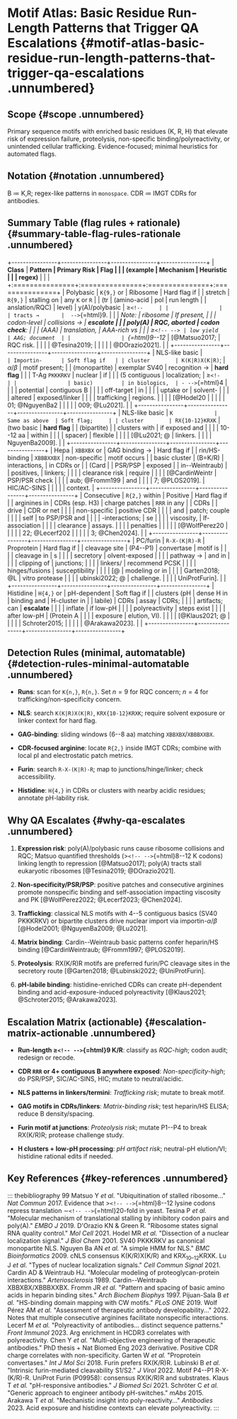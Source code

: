 # Motif Atlas: Basic Residue Run-Length Patterns that Trigger QA Escalations {#motif-atlas-basic-residue-run-length-patterns-that-trigger-qa-escalations .unnumbered}

## Scope {#scope .unnumbered}

Primary sequence motifs with enriched basic residues (K, R, H) that
elevate risk of expression failure, proteolysis, non-specific
binding/polyreactivity, or unintended cellular trafficking.
Evidence-focused; minimal heuristics for automated flags.

## Notation {#notation .unnumbered}

B ≔ K,R; regex-like patterns in `monospace`. CDR ≔ IMGT CDRs for
antibodies.

## Summary Table (flag rules + rationale) {#summary-table-flag-rules-rationale .unnumbered}

+----------------+----------------+----------------+----------------+
| **Class**      | **Pattern      | **Primary Risk | **Flag         |
|                | (example       | Mechanism**    | Heuristic**    |
|                | regex)**       |                |                |
+:===============+:===============+:===============+:===============+
| Polybasic      | `K{9,}` or     | Ribosome       | Hard flag if   |
| stretch        | `R{9,}`        | stalling on    | any `K` or `R` |
| (tr            | (amino-acid    | pol            | run length     |
| anslation/RQC) | level)         | y(A)/polybasic | $\ge$`<!--     |
|                |                | tracts →       |  -->`{=html}9. |
|                | *Note:         | ribosome       | If present,    |
|                | codon-level    | collisions →   | **escalate     |
|                | poly(A)        | RQC, aborted   | codon check**: |
|                | (AAA)          | translation,   | AAA-rich vs    |
|                | $\ge$`<!-- --> | low yield      | AAG; document  |
|                | `{=html}9--12* | [@Matsuo2017;  | RQC risk.      |
|                |                |  @Tesina2019;  |                |
|                |                | @DOrazio2021]. |                |
+----------------+----------------+----------------+----------------+
| NLS-like basic | `              | Importin-      | Soft flag if   |
| cluster        | K(K|R)X(K|R)`; | $\alpha/\beta$ | motif present; |
| (monopartite)  | exemplar SV40  | recognition →  | **hard flag**  |
|                | T-Ag `PKKKRKV` | nuclear        | if             |
|                | (5 contiguous  | localization;  | $\ge$`<!-      |
|                | basic)         | in biologics,  | - -->`{=html}4 |
|                |                | potential      | contiguous B   |
|                |                | off-target     | in             |
|                |                | uptake or      | solvent-       |
|                |                | altered        | exposed/linker |
|                |                | trafficking    | regions.       |
|                |                | [@Hodel20      |                |
|                |                | 01; @NguyenBa2 |                |
|                |                | 009; @Lu2021]. |                |
+----------------+----------------+----------------+----------------+
| NLS-like basic | `K             | Same as above  | Soft flag;     |
| cluster        | RX{10-12}KRXK` | (two basic     | **hard flag**  |
| (bipartite)    |                | clusters with  | if exposed and |
|                |                | 10--12 aa      | within         |
|                |                | spacer)        | flexible       |
|                |                | [@Lu2021; @    | linkers.       |
|                |                | NguyenBa2009]. |                |
+----------------+----------------+----------------+----------------+
| Hepa           | `XBBXBX` or    | GAG binding →  | Hard flag if   |
| rin/HS-binding | `XBBBXXBX`     | non-specific   | motif occurs   |
| basic cluster  | (B=K/R)        | interactions,  | in CDRs or     |
| (Card          |                | PSR/PSP        | exposed        |
| in--Weintraub) |                | positives,     | linkers;       |
|                |                | clearance risk | require        |
|                |                | [@CardinWeintr | PSP/PSR check  |
|                |                | aub; @Fromm199 | and            |
|                |                | 7; @PLOS2019]. | HIC/AC-SINS    |
|                |                |                | context.       |
+----------------+----------------+----------------+----------------+
| Consecutive    | `R{2,}` within | Positive       | Hard flag if   |
| arginines in   | CDRs (esp. H3) | charge patches | `RRR` in any   |
| CDRs           |                | drive          | CDR or net     |
|                |                | non-specific   | positive CDR   |
|                |                | and            | patch; couple  |
|                |                | self           | to PSP/PSR and |
|                |                | -interactions; | se             |
|                |                | viscosity,     | lf-association |
|                |                | clearance      | assays.        |
|                |                | penalties      |                |
|                |                | [@WolfPerez20  |                |
|                |                | 22; @Lecerf202 |                |
|                |                | 3; @Chen2024]. |                |
+----------------+----------------+----------------+----------------+
| PC/furin       | `R-X-(K|R)-R`  | Proprotein     | Hard flag if   |
| cleavage site  | (P4--P1)       | convertase     | motif is       |
|                |                | cleavage in    | s              |
|                |                | secretory      | olvent-exposed |
|                |                | pathway →      | and in         |
|                |                | clipping of    | junctions;     |
|                |                | linkers/       | recommend PCSK |
|                |                | hinges/fusions | susceptibility |
|                |                | [@             | modeling or in |
|                |                | Garten2018; @L | vitro protease |
|                |                | ubinski2022; @ | challenge.     |
|                |                | UniProtFurin]. |                |
+----------------+----------------+----------------+----------------+
| Histidine      | `H{4,}` or     | pH-dependent   | Soft flag if   |
| clusters (pH   | dense H in     | binding and    | H-cluster in   |
| labile)        | CDRs           | assay          | CDRs;          |
|                |                | artifacts; can | **escalate**   |
|                |                | inflate        | if low-pH      |
|                |                | polyreactivity | steps exist    |
|                |                | after low-pH   | (Protein A     |
|                |                | exposure       | elution, VI).  |
|                |                | [@Klaus2021; @ |                |
|                |                | Schroter2015;  |                |
|                |                | @Arakawa2023]. |                |
+----------------+----------------+----------------+----------------+

## Detection Rules (minimal, automatable) {#detection-rules-minimal-automatable .unnumbered}

-   **Runs**: scan for `K{n,}`, `R{n,}`. Set $n{=}9$ for RQC concern;
    $n{=}4$ for trafficking/non-specificity concern.

-   **NLS**: search `K(K|R)X(K|R)`, `KRX{10-12}KRXK`; require solvent
    exposure or linker context for hard flag.

-   **GAG-binding**: sliding windows (6--8 aa) matching
    `XBBXBX`/`XBBBXXBX`.

-   **CDR-focused arginine**: locate `R{2,}` inside IMGT CDRs; combine
    with local pI and electrostatic patch metrics.

-   **Furin**: search `R-X-(K|R)-R`; map to junctions/hinge/linker;
    check accessibility.

-   **Histidine**: `H{4,}` in CDRs or clusters with nearby acidic
    residues; annotate pH-lability risk.

## Why QA Escalates {#why-qa-escalates .unnumbered}

1.  **Expression risk**: poly(A)/polybasic runs cause ribosome
    collisions and RQC; Matsuo quantified thresholds
    ($>$`<!-- -->`{=html}8--12 K codons) linking length to repression
    [@Matsuo2017]; poly(A) tracts stall eukaryotic ribosomes
    [@Tesina2019; @DOrazio2021].

2.  **Non-specificity/PSR/PSP**: positive patches and consecutive
    arginines promote nonspecific binding and self-association impacting
    viscosity and PK [@WolfPerez2022; @Lecerf2023; @Chen2024].

3.  **Trafficking**: classical NLS motifs with 4--5 contiguous basics
    (SV40 PKKKRKV) or bipartite clusters drive nuclear import via
    importin-$\alpha/\beta$ [@Hodel2001; @NguyenBa2009; @Lu2021].

4.  **Matrix binding**: Cardin--Weintraub basic patterns confer
    heparin/HS binding [@CardinWeintraub; @Fromm1997; @PLOS2019].

5.  **Proteolysis**: RX(K/R)R motifs are preferred furin/PC cleavage
    sites in the secretory route
    [@Garten2018; @Lubinski2022; @UniProtFurin].

6.  **pH-labile binding**: histidine-enriched CDRs can create
    pH-dependent binding and acid-exposure-induced polyreactivity
    [@Klaus2021; @Schroter2015; @Arakawa2023].

## Escalation Matrix (actionable) {#escalation-matrix-actionable .unnumbered}

-   **Run-length $\ge$`<!-- -->`{=html}9 K/R**: classify as *RQC-high*;
    codon audit; redesign or recode.

-   **CDR `RRR` or 4+ contiguous B anywhere exposed**:
    *Non-specificity-high*; do PSR/PSP, SIC/AC-SINS, HIC; mutate to
    neutral/acidic.

-   **NLS patterns in linkers/termini**: *Trafficking risk*; mutate to
    break motif.

-   **GAG motifs in CDRs/linkers**: *Matrix-binding risk*; test
    heparin/HS ELISA; reduce B density/spacing.

-   **Furin motif at junctions**: *Proteolysis risk*; mutate P1--P4 to
    break RX(K/R)R; protease challenge study.

-   **H clusters + low-pH processing**: *pH artifact risk*; neutral-pH
    elution/VI; histidine rational edits if needed.

## Key References {#key-references .unnumbered}

::: thebibliography
99 Matsuo Y *et al.* "Ubiquitination of stalled ribosome..." *Nat
Commun* 2017. Evidence that $>$`<!-- -->`{=html}8--12 lysine codons
repress translation $\sim$`<!-- -->`{=html}20-fold in yeast. Tesina P
*et al.* "Molecular mechanism of translational stalling by inhibitory
codon pairs and poly(A)." *EMBO J* 2019. D'Orazio KN & Green R.
"Ribosome states signal RNA quality control." *Mol Cell* 2021. Hodel MR
*et al.* "Dissection of a nuclear localization signal." *J Biol Chem*
2001. SV40 PKKKRKV as canonical monopartite NLS. Nguyen Ba AN *et al.*
"A simple HMM for NLS." *BMC Bioinformatics* 2009. cNLS consensus
K(K/R)X(K/R) and KRX$_{10–12}$KRXK. Lu J *et al.* "Types of nuclear
localization signals." *Cell Commun Signal* 2021. Cardin AD & Weintraub
HJ. "Molecular modeling of proteoglycan-protein interactions."
*Arteriosclerosis* 1989. Cardin--Weintraub XBBXBX/XBBBXXBX. Fromm JR *et
al.* "Pattern and spacing of basic amino acids in heparin binding
sites." *Arch Biochem Biophys* 1997. Pijuan-Sala B *et al.* "HS-binding
domain mapping with CW motifs." *PLoS ONE* 2019. Wolf Pérez AM *et al.*
"Assessment of therapeutic antibody developability..." 2022. Notes that
multiple consecutive arginines facilitate nonspecific interactions.
Lecerf M *et al.* "Polyreactivity of antibodies... distinct sequence
patterns." *Front Immunol* 2023. Arg enrichment in HCDR3 correlates with
polyreactivity. Chen Y *et al.* "Multi-objective engineering of
therapeutic antibodies." PhD thesis + Nat Biomed Eng 2023 derivative.
Positive CDR charge correlates with non-specificity. Garten W *et al.*
"Proprotein convertases." *Int J Mol Sci* 2018. Furin prefers RX(K/R)R.
Lubinski B *et al.* "Intrinsic furin-mediated cleavability S1/S2." *J
Virol* 2022. Motif P4--P1 R-X-(K/R)-R. UniProt Furin (P09958): consensus
RX(K/R)R and substrates. Klaus T *et al.* "pH-responsive antibodies." *J
Biomed Sci* 2021. Schröter C *et al.* "Generic approach to engineer
antibody pH-switches." *mAbs* 2015. Arakawa T *et al.* "Mechanistic
insight into poly-reactivity..." *Antibodies* 2023. Acid exposure and
histidine contexts can elevate polyreactivity.
:::
